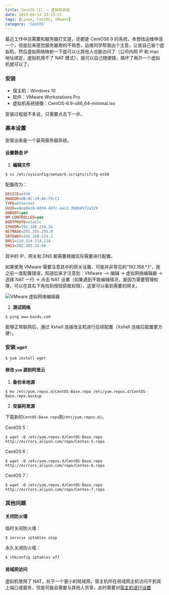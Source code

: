 ```yaml
---
title: CentOS（1） — 虚拟机安装
date: 2019-04-14 13:15:21
tags: [Linux, CentOS, VMware]
category: 'CentOS'
---
```


最近工作中总需要和服务器打交道，还都是 CentOS6.9 的系统，本想找运维申请一个，但是后来感觉服务器用的不熟悉，运维同学帮我出个主意，让我自己装个虚拟机，然后虚拟网络映射一下就可以让其他人也能访问了（公司内网 IP 和 mac 地址绑定，虚拟机用不了 NAT 模式），就可以自己随便搞，搞坏了再开一个虚拟机就可以了。

### 安装

- 宿主机：Windows 10
- 软件：VMware Workstations Pro
- 虚拟机系统镜像：CentOS-6.9-x86_64-minimal.iso

安装过程就不多说，只需要点击下一步。

### 基本设置

安装出来是一个最简服务器系统。

#### 设置静态 IP

1. **编辑文件**

```shell
$ vi /etc/sysconfig/network-scripts/ifcfg-eth0
```

配置改为：

```ini
DEVICE=eth0
HWADDR=00:0C:29:A6:79:C1
TYPE=Ethernet
UUID=a0ea8ec6-88d4-407c-aac2-3b6b4572a129
ONBOOT=yes
NM_CONTROLLED=yes
BOOTPROTO=static
IPADDR=192.168.234.24
NETMASK=255.255.255.0
GATEWAY=192.168.234.2
DNS1=114.114.114.114
DNS2=202.103.24.68
```

其中的 IP、网关和 DNS 都需要根据实际需要进行配置。

如果使用 VMware 需要注意其中的网关设置，可能并非常见的“192.168.\*.1”，我之前一度配置错误，知道后来才注意到：VMware –> 编辑 -> 虚拟网络编辑器 -> 选择 NAT 一行 -> 点击 NAT 设置（如果遇到不能编辑情况，是因为需要管理权限，可以在其右下角找到按钮获取权限），这里可以看到需要的网关。

![VMware 虚拟网络编辑器](/assets/articles/img/vmware-gateway.png 'WMware 网关')

2. **测试网络**

```shell
$ ping www.baidu.com
```

能够正常联网后，通过 Xshell 连接改主机进行后续配置（Xshell 连接后配置更方便）。

### 安装 `wget`

```shell
$ yum install wget
```

#### 修改 `yum` 源到阿里云

1. **备份本地源**

```shell
$ mv /etc/yum.repos.d/CentOS-Base.repo /etc/yum.repos.d/CentOS-Base.repo.backup
```

2. **安装阿里源**

下载新的`CentOS-Base.repo`到`/etc/yum.repos.d/`。

CentOS 5：

```shell
$ wget -O /etc/yum.repos.d/CentOS-Base.repo http://mirrors.aliyun.com/repo/Centos-5.repo
```

CentOS 6：

```shell
$ wget -O /etc/yum.repos.d/CentOS-Base.repo http://mirrors.aliyun.com/repo/Centos-6.repo
```

CentOS 7：

```shell
$ wget -O /etc/yum.repos.d/CentOS-Base.repo http://mirrors.aliyun.com/repo/Centos-7.repo
```

### 其他问题

#### 关闭防火墙

临时关闭防火墙：

```shell
$ servcie iptables stop
```

永久关闭防火墙：

```shell
$ chkconfig iptables off
```

#### 局域网访问

虚拟机使用了 NAT，处于一个更小的局域网，宿主机所在局域网主机访问不到其上端口或服务，但是可能会需要与其他人共享，此时需要对[宿主机进行设置](/linux/centos/centos-vm-install/)
